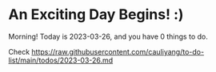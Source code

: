 # An Exciting Day Begins! :)

Morning! Today is 2023-03-26, and you have 0 things to do.

Check https://raw.githubusercontent.com/cauliyang/to-do-list/main/todos/2023-03-26.md